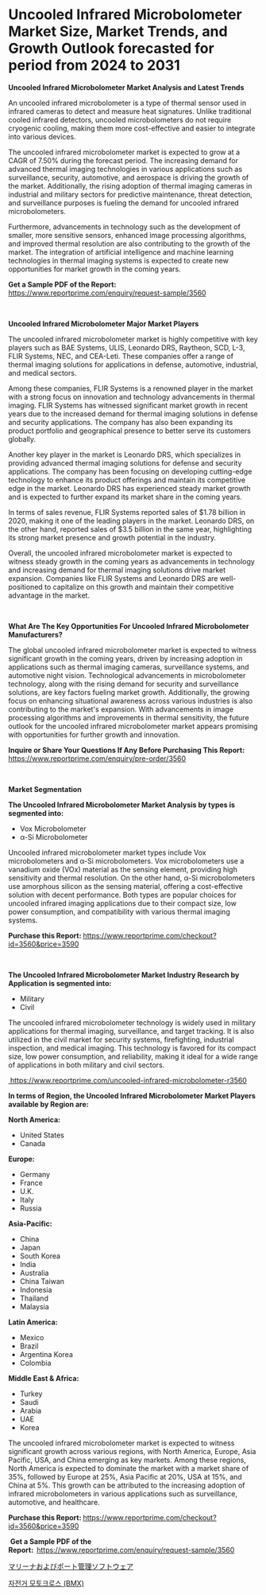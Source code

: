 <p><h1>Uncooled Infrared Microbolometer Market Size, Market Trends, and Growth Outlook forecasted for period from 2024 to 2031</h1></p><p><strong>Uncooled Infrared Microbolometer Market Analysis and Latest Trends</strong></p>
<p><p>An uncooled infrared microbolometer is a type of thermal sensor used in infrared cameras to detect and measure heat signatures. Unlike traditional cooled infrared detectors, uncooled microbolometers do not require cryogenic cooling, making them more cost-effective and easier to integrate into various devices.</p><p>The uncooled infrared microbolometer market is expected to grow at a CAGR of 7.50% during the forecast period. The increasing demand for advanced thermal imaging technologies in various applications such as surveillance, security, automotive, and aerospace is driving the growth of the market. Additionally, the rising adoption of thermal imaging cameras in industrial and military sectors for predictive maintenance, threat detection, and surveillance purposes is fueling the demand for uncooled infrared microbolometers.</p><p>Furthermore, advancements in technology such as the development of smaller, more sensitive sensors, enhanced image processing algorithms, and improved thermal resolution are also contributing to the growth of the market. The integration of artificial intelligence and machine learning technologies in thermal imaging systems is expected to create new opportunities for market growth in the coming years.</p></p>
<p><strong>Get a Sample PDF of the Report:&nbsp;</strong> <a href="https://www.reportprime.com/enquiry/request-sample/3560">https://www.reportprime.com/enquiry/request-sample/3560</a></p>
<p>&nbsp;</p>
<p><strong>Uncooled Infrared Microbolometer Major Market Players</strong></p>
<p><p>The uncooled infrared microbolometer market is highly competitive with key players such as BAE Systems, ULIS, Leonardo DRS, Raytheon, SCD, L-3, FLIR Systems, NEC, and CEA-Leti. These companies offer a range of thermal imaging solutions for applications in defense, automotive, industrial, and medical sectors.</p><p>Among these companies, FLIR Systems is a renowned player in the market with a strong focus on innovation and technology advancements in thermal imaging. FLIR Systems has witnessed significant market growth in recent years due to the increased demand for thermal imaging solutions in defense and security applications. The company has also been expanding its product portfolio and geographical presence to better serve its customers globally.</p><p>Another key player in the market is Leonardo DRS, which specializes in providing advanced thermal imaging solutions for defense and security applications. The company has been focusing on developing cutting-edge technology to enhance its product offerings and maintain its competitive edge in the market. Leonardo DRS has experienced steady market growth and is expected to further expand its market share in the coming years.</p><p>In terms of sales revenue, FLIR Systems reported sales of $1.78 billion in 2020, making it one of the leading players in the market. Leonardo DRS, on the other hand, reported sales of $3.5 billion in the same year, highlighting its strong market presence and growth potential in the industry.</p><p>Overall, the uncooled infrared microbolometer market is expected to witness steady growth in the coming years as advancements in technology and increasing demand for thermal imaging solutions drive market expansion. Companies like FLIR Systems and Leonardo DRS are well-positioned to capitalize on this growth and maintain their competitive advantage in the market.</p></p>
<p>&nbsp;</p>
<p><strong>What Are The Key Opportunities For Uncooled Infrared Microbolometer Manufacturers?</strong></p>
<p><p>The global uncooled infrared microbolometer market is expected to witness significant growth in the coming years, driven by increasing adoption in applications such as thermal imaging cameras, surveillance systems, and automotive night vision. Technological advancements in microbolometer technology, along with the rising demand for security and surveillance solutions, are key factors fueling market growth. Additionally, the growing focus on enhancing situational awareness across various industries is also contributing to the market's expansion. With advancements in image processing algorithms and improvements in thermal sensitivity, the future outlook for the uncooled infrared microbolometer market appears promising with opportunities for further growth and innovation.</p></p>
<p><strong>Inquire or Share Your Questions If Any Before Purchasing This Report:</strong> <a href="https://www.reportprime.com/enquiry/pre-order/3560">https://www.reportprime.com/enquiry/pre-order/3560</a></p>
<p>&nbsp;</p>
<p><strong>Market Segmentation</strong></p>
<p><strong>The Uncooled Infrared Microbolometer Market Analysis by types is segmented into:</strong></p>
<p><ul><li>Vox Microbolometer</li><li>α-Si Microbolometer</li></ul></p>
<p><p>Uncooled infrared microbolometer market types include Vox microbolometers and α-Si microbolometers. Vox microbolometers use a vanadium oxide (VOx) material as the sensing element, providing high sensitivity and thermal resolution. On the other hand, α-Si microbolometers use amorphous silicon as the sensing material, offering a cost-effective solution with decent performance. Both types are popular choices for uncooled infrared imaging applications due to their compact size, low power consumption, and compatibility with various thermal imaging systems.</p></p>
<p><strong>Purchase this Report:&nbsp;</strong><a href="https://www.reportprime.com/checkout?id=3560&price=3590">https://www.reportprime.com/checkout?id=3560&price=3590</a></p>
<p>&nbsp;</p>
<p><strong>The Uncooled Infrared Microbolometer Market Industry Research by Application is segmented into:</strong></p>
<p><ul><li>Military</li><li>Civil</li></ul></p>
<p><p>The uncooled infrared microbolometer technology is widely used in military applications for thermal imaging, surveillance, and target tracking. It is also utilized in the civil market for security systems, firefighting, industrial inspection, and medical imaging. This technology is favored for its compact size, low power consumption, and reliability, making it ideal for a wide range of applications in both military and civil sectors.</p></p>
<p><a href="https://www.reportprime.com/uncooled-infrared-microbolometer-r3560">&nbsp;https://www.reportprime.com/uncooled-infrared-microbolometer-r3560</a></p>
<p><strong>In terms of Region, the Uncooled Infrared Microbolometer Market Players available by Region are:</strong></p>
<p>
    <p> <strong> North America: </strong>
        <ul>
            <li>United States</li>
            <li>Canada</li>
        </ul>
        </p> 
    <p> <strong> Europe: </strong>
        <ul>
            <li>Germany</li>
            <li>France</li>
            <li>U.K.</li>
            <li>Italy</li>
            <li>Russia</li>
        </ul>
        </p> 
    <p> <strong> Asia-Pacific: </strong>
        <ul>
            <li>China</li>
            <li>Japan</li>
            <li>South Korea</li>
            <li>India</li>
            <li>Australia</li>
            <li>China Taiwan</li>
            <li>Indonesia</li>
            <li>Thailand</li>
            <li>Malaysia</li>
        </ul>
        </p> 
    <p> <strong> Latin America: </strong>
        <ul>
            <li>Mexico</li>
            <li>Brazil</li>
            <li>Argentina Korea</li>
            <li>Colombia</li>
        </ul>
        </p> 
    <p> <strong> Middle East & Africa: </strong>
        <ul>
            <li>Turkey</li>
            <li>Saudi</li>
            <li>Arabia</li>
            <li>UAE</li>
            <li>Korea</li>
        </ul>
    </p>
    </p>
<p><p>The uncooled infrared microbolometer market is expected to witness significant growth across various regions, with North America, Europe, Asia Pacific, USA, and China emerging as key markets. Among these regions, North America is expected to dominate the market with a market share of 35%, followed by Europe at 25%, Asia Pacific at 20%, USA at 15%, and China at 5%. This growth can be attributed to the increasing adoption of infrared microbolometers in various applications such as surveillance, automotive, and healthcare.</p></p>
<p><strong>Purchase this Report: </strong><a href="https://www.reportprime.com/checkout?id=3560&price=3590">https://www.reportprime.com/checkout?id=3560&price=3590</a></p>
<p>&nbsp;<strong>Get a Sample PDF of the Report:&nbsp;&nbsp;</strong><a href="https://www.reportprime.com/enquiry/request-sample/3560">https://www.reportprime.com/enquiry/request-sample/3560</a></p>
<p><strong></strong></p>
<p><p><a href="https://github.com/nxboeu02965442/Market-Research-Report-List-4/blob/main/561868583446.md">マリーナおよびポート管理ソフトウェア</a></p><p><a href="https://github.com/mpodehpw07370073/Market-Research-Report-List-4/blob/main/1045983103468.md">자전거 모토크로스 (BMX)</a></p></p>